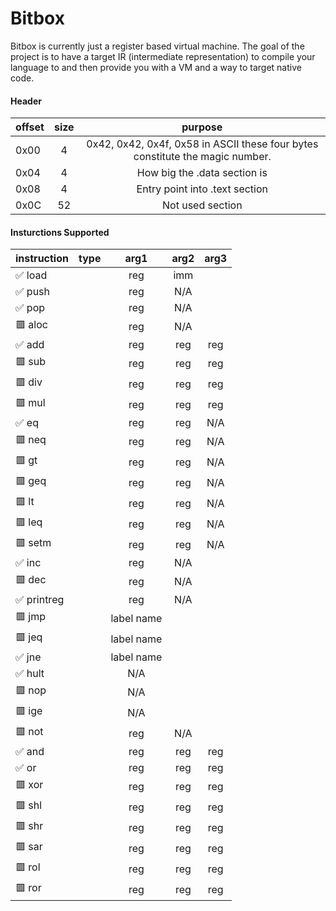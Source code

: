 # Bitbox

Bitbox is currently just a register based virtual machine.  The goal of the project is to have a target IR (intermediate representation) to compile your language to and then provide you with a VM and a way to target native code.

#### Header
| offset | size | purpose                                       |
|:-------|:----:|:---------------------------------------------:|
|  0x00  |  4   | 0x42, 0x42, 0x4f, 0x58 in ASCII these four bytes constitute the magic number.|
|  0x04  |  4   | How big the .data section is                  |
|  0x08  |  4   | Entry point into .text section                |
|  0x0C  |  52  | Not used section                              |

#### Insturctions Supported

|instruction |type| arg1 | arg2 | arg3 |
|:-----------|:--:|:----:|:----:|:----:|
|✅  load    |    | reg  |     imm     |
|✅  push    |    | reg  |     N/A     |
|✅  pop     |    | reg  |     N/A     |
|🟥  aloc    |    | reg  |     N/A     |
|✅  add     |    | reg  | reg  | reg  |
|🟥  sub     |    | reg  | reg  | reg  |
|🟥  div     |    | reg  | reg  | reg  |
|🟥  mul     |    | reg  | reg  | reg  |
|✅  eq      |    | reg  | reg  | N/A  |
|🟥  neq     |    | reg  | reg  | N/A  |
|🟥  gt      |    | reg  | reg  | N/A  |
|🟥  geq     |    | reg  | reg  | N/A  |
|🟥  lt      |    | reg  | reg  | N/A  |
|🟥  leq     |    | reg  | reg  | N/A  |
|🟥  setm    |    | reg  | reg  | N/A  |
|✅  inc     |    | reg  |     N/A     |
|🟥  dec     |    | reg  |     N/A     |
|✅  printreg|    | reg  |     N/A     |
|🟥  jmp     |    |      label name    |
|🟥  jeq     |    |      label name    |
|✅  jne     |    |      label name    |
|✅  hult    |    |        N/A         |
|🟥  nop     |    |        N/A         |
|🟥  ige     |    |        N/A         |
|🟥  not     |    | reg  |     N/A     |
|✅  and     |    | reg  | reg  | reg  |
|✅  or      |    | reg  | reg  | reg  |
|🟥  xor     |    | reg  | reg  | reg  |
|🟥  shl     |    | reg  | reg  | reg  |
|🟥  shr     |    | reg  | reg  | reg  |
|🟥  sar     |    | reg  | reg  | reg  |
|🟥  rol     |    | reg  | reg  | reg  |
|🟥  ror     |    | reg  | reg  | reg  |
